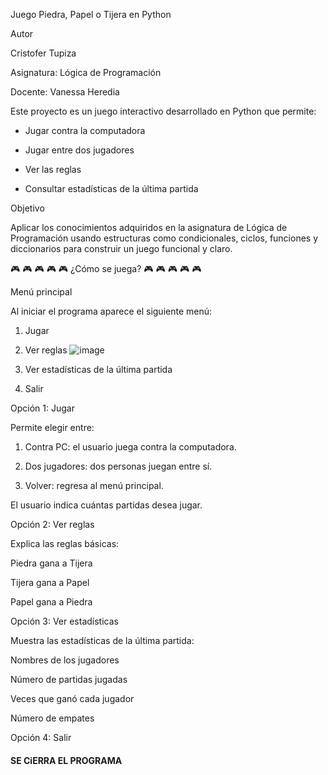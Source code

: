 Juego Piedra, Papel o Tijera en Python

 Autor
 
Cristofer Tupiza

Asignatura: Lógica de Programación

Docente: Vanessa Heredia

Este proyecto es un juego interactivo desarrollado en Python que permite:

- Jugar contra la computadora

- Jugar entre dos jugadores
  
- Ver las reglas
   
- Consultar estadísticas de la última partida


Objetivo

Aplicar los conocimientos adquiridos en la asignatura de Lógica de Programación usando estructuras como condicionales, ciclos, funciones y diccionarios para construir un juego funcional y claro.


🎮 🎮 🎮 🎮 🎮 ¿Cómo se juega? 🎮 🎮 🎮 🎮 🎮 

Menú principal

Al iniciar el programa aparece el siguiente menú:

1. Jugar                                          
   
3. Ver reglas                                          ![image](https://github.com/user-attachments/assets/ff81950a-91f9-4f79-af98-2269cf8bd339)

   
5. Ver estadísticas de la última partida
   
7. Salir
   
Opción 1: Jugar

Permite elegir entre:

1. Contra PC: el usuario juega contra la computadora.

2. Dos jugadores: dos personas juegan entre sí.

3. Volver: regresa al menú principal.

El usuario indica cuántas partidas desea jugar.

Opción 2: Ver reglas

Explica las reglas básicas:


Piedra gana a Tijera

Tijera gana a Papel

Papel gana a Piedra

Opción 3: Ver estadísticas

Muestra las estadísticas de la última partida:

Nombres de los jugadores

Número de partidas jugadas

Veces que ganó cada jugador

Número de empates

Opción 4: Salir

####   SE CiERRA EL PROGRAMA ####


 



